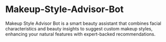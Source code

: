 # Makeup-Style-Advisor-Bot
Makeup Style Advisor Bot is a smart beauty assistant that combines facial characteristics and beauty insights to suggest custom makeup styles, enhancing your natural features with expert-backed recommendations.

